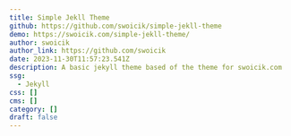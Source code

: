 ```yaml
---
title: Simple Jekll Theme
github: https://github.com/swoicik/simple-jekll-theme
demo: https://swoicik.com/simple-jekll-theme/
author: swoicik
author_link: https://github.com/swoicik
date: 2023-11-30T11:57:23.541Z
description: A basic jekyll theme based of the theme for swoicik.com
ssg:
  - Jekyll
css: []
cms: []
category: []
draft: false
---
```

